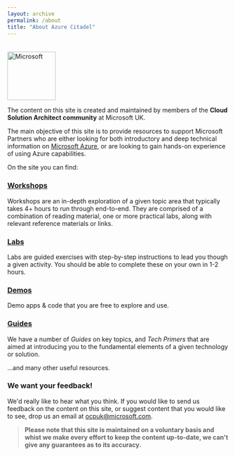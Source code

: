 ```yaml
---
layout: archive
permalink: /about
title: "About Azure Citadel"
---
```

<style>
.microsoft-logo {
	margin-top: 20px;
	max-width: none;
	width: 110px;
}
</style>

<a aria-label="Microsoft" href="https://www.microsoft.com">
                        <img class="microsoft-logo" alt="Microsoft" src="https://assets.onestore.ms/cdnfiles/external/uhf/long/9a49a7e9d8e881327e81b9eb43dabc01de70a9bb/images/microsoft-gray.png"/></a>

The content on this site is created and maintained by members of the **Cloud Solution Architect community** at Microsoft UK.

The main objective of this site is to provide resources to support Microsoft Partners who are either looking for both introductory and deep technical information on [Microsoft Azure](https://azure.microsoft.com), or are looking to gain hands-on experience of using Azure capabilities. 

On the site you can find:

### [Workshops](../_landingpages/workshops-landing.md)
Workshops are an in-depth exploration of a given topic area that typically takes 4+ hours to run through end-to-end. They are comprised of a combination of reading material, one or more practical labs, along with relevant reference materials or links.

### [Labs](../_landingpages/labs-landing.md)
Labs are guided exercises with step-by-step instructions to lead you though a given activity. You should be able to complete these on your own in 1-2 hours.

### [Demos](../_landingpages/demos-landing.md)
Demo apps & code that you are free to explore and use.

### [Guides](../_landingpages/guides-landing.md)
We have a number of *Guides* on key topics, and *Tech Primers* that are aimed at introducing you to the fundamental elements of a given technology or solution.

...and many other useful resources.

### We want your feedback!

We'd really like to hear what you think. If you would like to send us feedback on the content on this site, or suggest content that you would like to see, drop us an email at <a href='mailto://john.duckmanton@microsoft.com?subject=Azure%20Citadel%20Feedback'>ocpuk@microsoft.com</a>.

>**Please note that this site is maintained on a voluntary basis and whist we make every effort to keep the content up-to-date, we can't give any guarantees as to its accuracy.**
